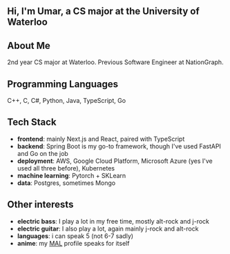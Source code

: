 ## Hi, I'm Umar, a CS major at the University of Waterloo 

## About Me 
2nd year CS major at Waterloo. Previous Software Engineer at NationGraph.

## Programming Languages 
C++, C, C#, Python, Java, TypeScript, Go

## Tech Stack
- **frontend**: mainly Next.js and React, paired with TypeScript
- **backend**: Spring Boot is my go-to framework, though I've used FastAPI and Go on the job 
- **deployment**: AWS, Google Cloud Platform, Microsoft Azure (yes I've used all three before), Kubernetes
- **machine learning**: Pytorch + SKLearn
- **data**: Postgres, sometimes Mongo

## Other interests 
- **electric bass**: I play a lot in my free time, mostly alt-rock and j-rock
- **electric guitar**: I also play a lot, again mainly j-rock and alt-rock
- **languages**: i can speak 5 (not 6-7 sadly) 
- **anime**: my [MAL](https://myanimelist.net/animelist/Why_Naught) profile speaks for itself
